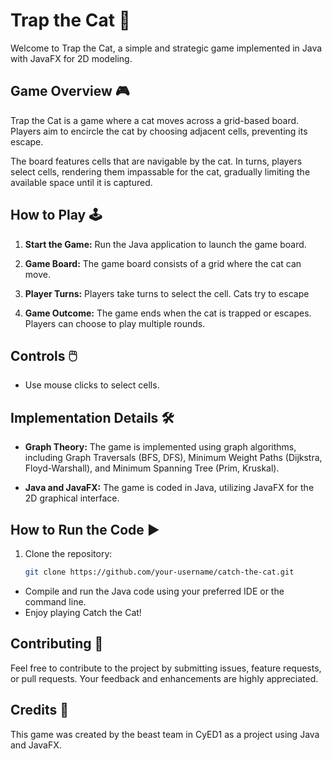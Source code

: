 # Trap the Cat 🐾

Welcome to Trap the Cat, a simple and strategic game implemented in Java with JavaFX for 2D modeling.

## Game Overview 🎮

Trap the Cat is a game where a cat moves across a grid-based board. Players aim to encircle the cat by choosing adjacent cells, preventing its escape.

The board features cells that are navigable by the cat. In turns, players select cells, rendering them impassable for the cat, gradually limiting the available space until it is captured.

## How to Play 🕹️

1. **Start the Game:** Run the Java application to launch the game board.

2. **Game Board:** The game board consists of a grid where the cat can move.

3. **Player Turns:** Players take turns to select the cell. Cats try to escape

4. **Game Outcome:** The game ends when the cat is trapped or escapes. Players can choose to play multiple rounds.

## Controls 🖱️

- Use mouse clicks to select cells.

## Implementation Details 🛠️

- **Graph Theory:** The game is implemented using graph algorithms, including Graph Traversals (BFS, DFS), Minimum Weight Paths (Dijkstra, Floyd-Warshall), and Minimum Spanning Tree (Prim, Kruskal).

- **Java and JavaFX:** The game is coded in Java, utilizing JavaFX for the 2D graphical interface.

## How to Run the Code ▶️

1. Clone the repository:

   ```bash
   git clone https://github.com/your-username/catch-the-cat.git

- Compile and run the Java code using your preferred IDE or the command line.
- Enjoy playing Catch the Cat!

## Contributing 🤝
Feel free to contribute to the project by submitting issues, feature requests, or pull requests. Your feedback and enhancements are highly appreciated.

## Credits 🙌
This game was created by the beast team in CyED1 as a project using Java and JavaFX.